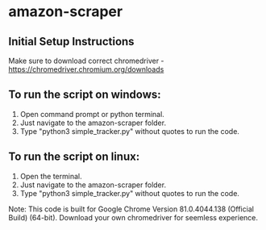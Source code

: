 # amazon-scraper

## Initial Setup Instructions
Make sure to download correct chromedriver - https://chromedriver.chromium.org/downloads

## To run the script on windows:
1. Open command prompt or python terminal.
2. Just navigate to the amazon-scraper folder.
3. Type "python3 simple_tracker.py" without quotes to run the code.

## To run the script on linux:
1. Open the terminal.	
2. Just navigate to the amazon-scraper folder.
3. Type "python3 simple_tracker.py" without quotes to run the code.


Note: This code is built for Google Chrome Version 81.0.4044.138 (Official Build) (64-bit). Download your own chromedriver for seemless experience.

